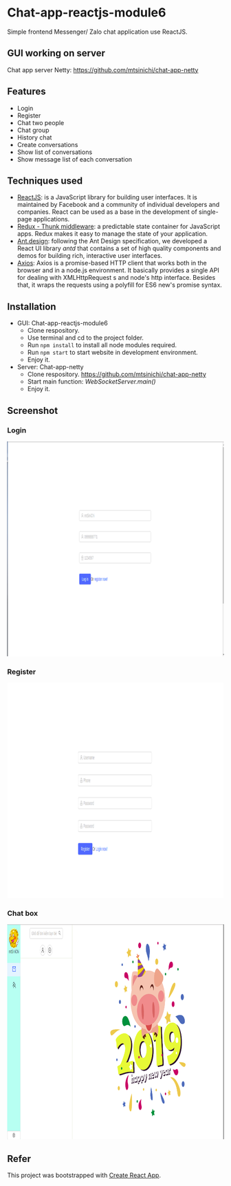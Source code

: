 
# Chat-app-reactjs-module6

Simple frontend Messenger/ Zalo chat application use ReactJS.

## GUI working on server

Chat app server Netty: https://github.com/mtsinichi/chat-app-netty

## Features

- Login
- Register
- Chat two people
- Chat group
- History chat
- Create conversations
- Show list of conversations
- Show message list of each conversation

## Techniques used

- [ReactJS](https://reactjs.org/): is a JavaScript library for building user interfaces. It is maintained by Facebook and a community of individual developers and companies. React can be used as a base in the development of single-page applications.
- [Redux - Thunk middleware](https://redux.js.org/): a predictable state container for JavaScript apps. Redux makes it easy to manage the state of your application.
- [Ant.design](https://ant.design/docs/react/introduce): following the Ant Design specification, we developed a React UI library *antd* that contains a set of high quality components and demos for building rich, interactive user interfaces.
- [Axios](https://github.com/axios/axios): Axios is a promise-based HTTP client that works both in the browser and in a node.js environment. It basically provides a single API for dealing with XMLHttpRequest s and node's http interface. Besides that, it wraps the requests using a polyfill for ES6 new's promise syntax.

## Installation

- GUI: Chat-app-reactjs-module6
    - Clone respository.
    - Use terminal and cd to the project folder.
    - Run `npm install` to install all node modules required.
    - Run `npm start` to start website in development environment.
    - Enjoy it.
- Server: Chat-app-netty
    - Clone respository. https://github.com/mtsinichi/chat-app-netty
    - Start main function: *WebSocketServer.main()*
    - Enjoy it.

## Screenshot

### Login

<img src="./assets/login.png" height="500" >

### Register

<img src="./assets/register.png" height="500" >

### Chat box

<img src="./assets/chat.png" height="500" >

## Refer

This project was bootstrapped with [Create React App](https://github.com/facebook/create-react-app).
